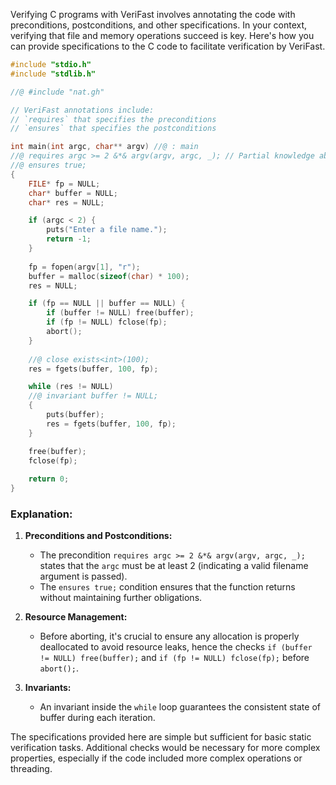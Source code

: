Verifying C programs with VeriFast involves annotating the code with preconditions, postconditions, and other specifications. In your context, verifying that file and memory operations succeed is key. Here's how you can provide specifications to the C code to facilitate verification by VeriFast.

```c
#include "stdio.h"
#include "stdlib.h"

//@ #include "nat.gh"

// VeriFast annotations include:
// `requires` that specifies the preconditions
// `ensures` that specifies the postconditions

int main(int argc, char** argv) //@ : main
//@ requires argc >= 2 &*& argv(argv, argc, _); // Partial knowledge about argv
//@ ensures true;
{
    FILE* fp = NULL; 
    char* buffer = NULL; 
    char* res = NULL;

    if (argc < 2) { 
        puts("Enter a file name."); 
        return -1; 
    }
    
    fp = fopen(argv[1], "r");
    buffer = malloc(sizeof(char) * 100);
    res = NULL;

    if (fp == NULL || buffer == NULL) { 
        if (buffer != NULL) free(buffer);
        if (fp != NULL) fclose(fp);
        abort(); 
    }
    
    //@ close exists<int>(100);
    res = fgets(buffer, 100, fp);

    while (res != NULL) 
    //@ invariant buffer != NULL;
    {
        puts(buffer);
        res = fgets(buffer, 100, fp);
    }

    free(buffer);
    fclose(fp);
    
    return 0;
}
```

### Explanation:

1. **Preconditions and Postconditions:**
   - The precondition `requires argc >= 2 &*& argv(argv, argc, _);` states that the `argc` must be at least 2 (indicating a valid filename argument is passed).
   - The `ensures true;` condition ensures that the function returns without maintaining further obligations.

2. **Resource Management:**
   - Before aborting, it's crucial to ensure any allocation is properly deallocated to avoid resource leaks, hence the checks `if (buffer != NULL) free(buffer);` and `if (fp != NULL) fclose(fp);` before `abort();`.

3. **Invariants:**
   - An invariant inside the `while` loop guarantees the consistent state of buffer during each iteration.

The specifications provided here are simple but sufficient for basic static verification tasks. Additional checks would be necessary for more complex properties, especially if the code included more complex operations or threading.
